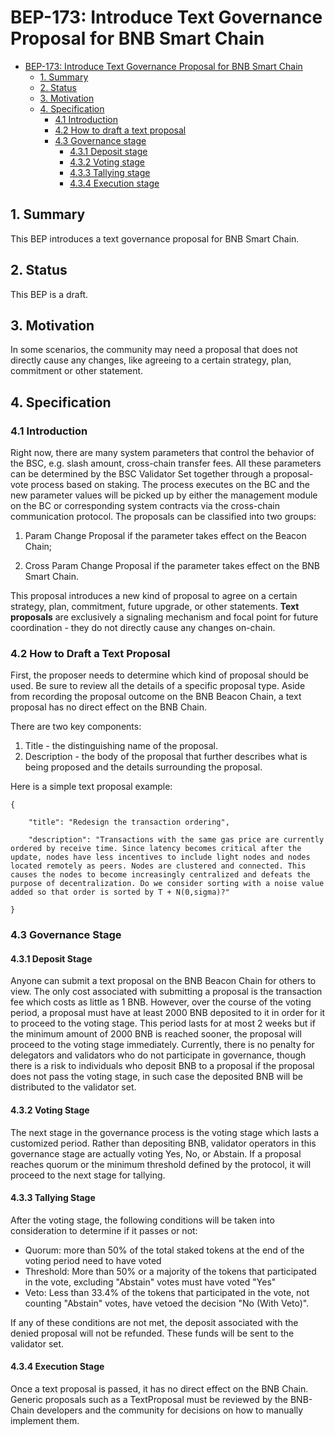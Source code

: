 
# BEP-173: Introduce Text Governance Proposal for BNB Smart Chain

- [BEP-173: Introduce Text Governance Proposal for BNB Smart Chain](https://github.com/bnb-chain/BEPs/pull/173)
    - [1. Summary](#1-summary)
    - [2. Status](#2-status)
    - [3. Motivation](#3-motivation)
    - [4. Specification](#4-specification)
        - [4.1 Introduction](#41-introduction)
        - [4.2 How to draft a text proposal](#42-how-to-draft-a-text-proposal)
        - [4.3 Governance stage](#43-governance-stage)
          - [4.3.1 Deposit stage](#431-deposit-stage)
          - [4.3.2 Voting stage](#432-voting-stage)
          - [4.3.3 Tallying stage](#433-tallying-stage)
          - [4.3.4 Execution stage](#434-execution-stage)


## 1. Summary

This BEP introduces a text governance proposal for BNB Smart Chain. 


## 2. Status

This BEP is a draft.


## 3. Motivation

In some scenarios, the community may need a proposal that does not directly cause any changes, like agreeing to a certain strategy, plan, commitment or other statement.


## 4. Specification


### 4.1 Introduction

Right now, there are many system parameters that control the behavior of the BSC, e.g. slash amount, cross-chain transfer fees. All these parameters can be determined by the BSC Validator Set together through a proposal-vote process based on staking. The process executes on the BC and the new parameter values will be picked up by either the management module on the BC or corresponding system contracts via the cross-chain communication protocol. The proposals can be classified into two groups: 

1. Param Change Proposal if the parameter takes effect on the Beacon Chain; 

2. Cross Param Change Proposal if the parameter takes effect on the BNB Smart Chain.


     

This proposal introduces a new kind of proposal to agree on a certain strategy, plan, commitment, future upgrade, or other statements. **Text proposals** are exclusively a signaling mechanism and focal point for future coordination - they do not directly cause any changes on-chain.


### 4.2 How to Draft a Text Proposal 

First, the proposer needs to determine which kind of proposal should be used. Be sure to review all the details of a specific proposal type. Aside from recording the proposal outcome on the BNB Beacon Chain, a text proposal has no direct effect on the BNB Chain. 

There are two key components:



1. Title - the distinguishing name of the proposal.
2. Description - the body of the proposal that further describes what is being proposed and the details surrounding the proposal.

Here is a simple text proposal example:

    {

        "title": "Redesign the transaction ordering",

        "description": "Transactions with the same gas price are currently ordered by receive time. Since latency becomes critical after the update, nodes have less incentives to include light nodes and nodes located remotely as peers. Nodes are clustered and connected. This causes the nodes to become increasingly centralized and defeats the purpose of decentralization. Do we consider sorting with a noise value added so that order is sorted by T + N(0,sigma)?"

    } 


### 4.3 Governance Stage 


#### 4.3.1 Deposit Stage

Anyone can submit a text proposal on the BNB Beacon Chain for others to view. The only cost associated with submitting a proposal is the transaction fee which costs as little as 1 BNB. However, over the course of the voting period, a proposal must have at least 2000 BNB deposited to it in order for it to proceed to the voting stage. This period lasts for at most 2 weeks but if the minimum amount of 2000 BNB is reached sooner, the proposal will proceed to the voting stage immediately. Currently, there is no penalty for delegators and validators who do not participate in governance, though there is a risk to individuals who deposit BNB to a proposal if the proposal does not pass the voting stage, in such case the deposited BNB will be distributed to the validator set.


#### 4.3.2 Voting Stage

The next stage in the governance process is the voting stage which lasts a customized period. Rather than depositing BNB, validator operators in this governance stage are actually voting Yes, No, or Abstain. If a proposal reaches quorum or the minimum threshold defined by the protocol, it will proceed to the next stage for tallying. 


#### 4.3.3 Tallying Stage

After the voting stage, the following conditions will be taken into consideration to determine if it passes or not:



* Quorum: more than 50% of the total staked tokens at the end of the voting period need to have voted
* Threshold: More than 50% or a majority of the tokens that participated in the vote, excluding "Abstain" votes must have voted "Yes"
* Veto: Less than 33.4% of the tokens that participated in the vote, not counting "Abstain" votes, have vetoed the decision "No (With Veto)".

If any of these conditions are not met, the deposit associated with the denied proposal will not be refunded. These funds will be sent to the validator set.


#### 4.3.4 Execution Stage

Once a text proposal is passed, it has no direct effect on the BNB Chain. Generic proposals such as a TextProposal must be reviewed by the BNB-Chain developers and the community for decisions on how to manually implement them.
